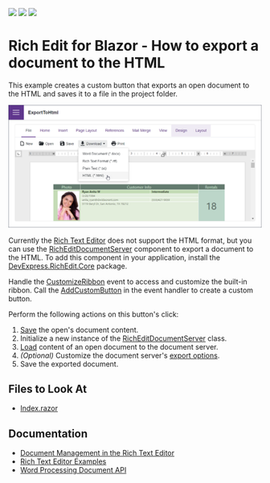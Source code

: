 <!-- default badges list -->
![](https://img.shields.io/endpoint?url=https://codecentral.devexpress.com/api/v1/VersionRange/523327013/22.1.4%2B)
[![](https://img.shields.io/badge/Open_in_DevExpress_Support_Center-FF7200?style=flat-square&logo=DevExpress&logoColor=white)](https://supportcenter.devexpress.com/ticket/details/T1108444)
[![](https://img.shields.io/badge/📖_How_to_use_DevExpress_Examples-e9f6fc?style=flat-square)](https://docs.devexpress.com/GeneralInformation/403183)
<!-- default badges end -->
# Rich Edit for Blazor - How to export a document to the HTML

This example creates a custom button that exports an open document to the HTML and saves it to a file in the project folder.

![Blazor DxRichEdit export a document to the HTML](/images/export-to-html.png)

Currently the [Rich Text Editor](https://docs.devexpress.com/Blazor/401891/rich-text-editor) does not support the HTML format, but you can use the [RichEditDocumentServer](https://docs.devexpress.com/OfficeFileAPI/DevExpress.XtraRichEdit.RichEditDocumentServer) component to export a document to the HTML. To add this component in your application, install the [DevExpress.RichEdit.Core](https://nuget.devexpress.com/packages/DevExpress.RichEdit.Core/) package.

Handle the [CustomizeRibbon](https://docs.devexpress.com/Blazor/DevExpress.Blazor.RichEdit.DxRichEdit.CustomizeRibbon) event to access and customize the built-in ribbon. Call the [AddCustomButton](https://docs.devexpress.com/Blazor/DevExpress.Blazor.Office.BarItemCollection.AddCustomButton(System.String-System.Func-System.Threading.Tasks.Task-)) in the event handler to create a custom button. 

Perform the following actions on this button's click:

1. [Save](https://docs.devexpress.com/Blazor/DevExpress.Blazor.RichEdit.DxRichEdit.SaveDocumentAsync(System.Threading.CancellationToken)) the open's document content.
2. Initialize a new instance of the [RichEditDocumentServer](https://docs.devexpress.com/OfficeFileAPI/DevExpress.XtraRichEdit.RichEditDocumentServer) class.
3. [Load](https://docs.devexpress.com/OfficeFileAPI/DevExpress.XtraRichEdit.RichEditDocumentServer.LoadDocument(System.Byte--)) content of an open document to the document server.
4. *(Optional)* Customize the document server's [export options](https://docs.devexpress.com/OfficeFileAPI/DevExpress.XtraRichEdit.RichEditControlOptionsBase.Export).
5. Save the exported document.

## Files to Look At

- [Index.razor](./CS/ExportToHtml/Pages/Index.razor)

## Documentation

- [Document Management in the Rich Text Editor](https://docs.devexpress.com/Blazor/403344/rich-edit/document-management)
- [Rich Text Editor Examples](https://docs.devexpress.com/Blazor/403343/rich-edit/examples)
- [Word Processing Document API](https://docs.devexpress.com/OfficeFileAPI/17488/word-processing-document-api)
